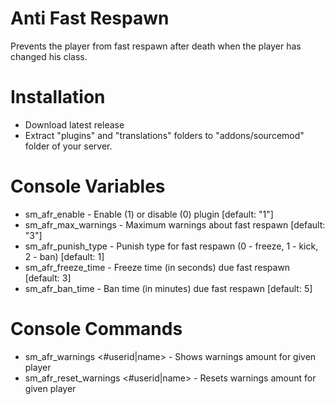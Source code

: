 # Anti Fast Respawn

Prevents the player from fast respawn after death when the player has changed his class.

# Installation

* Download latest release
* Extract "plugins" and "translations" folders to "addons/sourcemod" folder of your server.

# Console Variables

* sm_afr_enable - Enable (1) or disable (0) plugin [default: "1"]
* sm_afr_max_warnings - Maximum warnings about fast respawn [default: "3"]
* sm_afr_punish_type - Punish type for fast respawn (0 - freeze, 1 - kick, 2 - ban) [default: 1]
* sm_afr_freeze_time - Freeze time (in seconds) due fast respawn [default: 3]
* sm_afr_ban_time - Ban time (in minutes) due fast respawn [default: 5]

# Console Commands

* sm_afr_warnings <#userid|name> - Shows warnings amount for given player
* sm_afr_reset_warnings <#userid|name> - Resets warnings amount for given player
